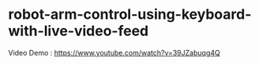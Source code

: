 # robot-arm-control-using-keyboard-with-live-video-feed

Video Demo : https://www.youtube.com/watch?v=39JZabuqg4Q
